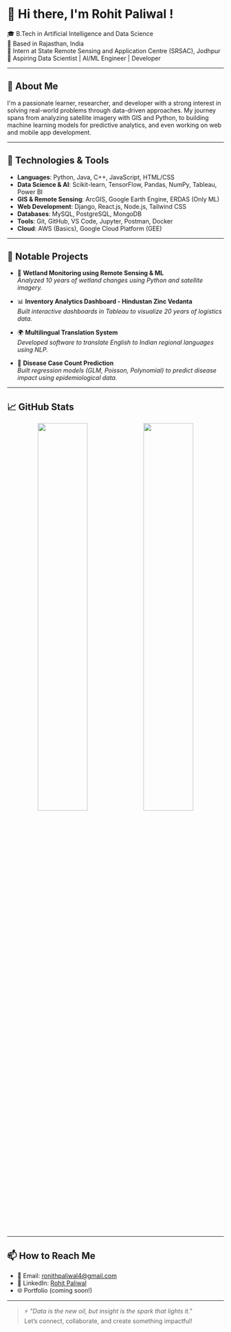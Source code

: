 # 👋 Hi there, I'm Rohit Paliwal !

🎓 B.Tech in Artificial Intelligence and Data Science  
📍 Based in Rajasthan, India  
🔬 Intern at State Remote Sensing and Application Centre (SRSAC), Jodhpur  
💼 Aspiring Data Scientist | AI/ML Engineer | Developer  

---

## 🚀 About Me

I'm a passionate learner, researcher, and developer with a strong interest in solving real-world problems through data-driven approaches. My journey spans from analyzing satellite imagery with GIS and Python, to building machine learning models for predictive analytics, and even working on web and mobile app development.

---

## 🔧 Technologies & Tools

- **Languages**: Python, Java, C++, JavaScript, HTML/CSS  
- **Data Science & AI**: Scikit-learn, TensorFlow, Pandas, NumPy, Tableau, Power BI  
- **GIS & Remote Sensing**: ArcGIS, Google Earth Engine, ERDAS (Only ML)  
- **Web Development**: Django, React.js, Node.js, Tailwind CSS  
- **Databases**: MySQL, PostgreSQL, MongoDB  
- **Tools**: Git, GitHub, VS Code, Jupyter, Postman, Docker  
- **Cloud**: AWS (Basics), Google Cloud Platform (GEE)

---

## 📌 Notable Projects

- 🔭 **Wetland Monitoring using Remote Sensing & ML**  
  *Analyzed 10 years of wetland changes using Python and satellite imagery.*

- 📊 **Inventory Analytics Dashboard - Hindustan Zinc Vedanta**  
  *Built interactive dashboards in Tableau to visualize 20 years of logistics data.*

- 🌍 **Multilingual Translation System**  
  *Developed software to translate English to Indian regional languages using NLP.*

- 🧠 **Disease Case Count Prediction**  
  *Built regression models (GLM, Poisson, Polynomial) to predict disease impact using epidemiological data.*

---
## 📈 GitHub Stats

<p align="center">
  <img src="https://github-readme-stats.vercel.app/api?username=PYTHONrohit7&show_icons=true&theme=radical" width="48%" />
  <img src="https://github-readme-streak-stats.herokuapp.com/?user=PYTHONrohit7&theme=radical" width="48%" />
</p>

---

## 📫 How to Reach Me

- 📧 Email: [ronithpaliwal4@gmail.com](mailto:ronithpaliwal4@gmail.com)  
- 💼 LinkedIn: [Rohit Paliwal](https://www.linkedin.com/in/rohit-paliwal-ai/)  
- 🌐 Portfolio (coming soon!)

---

> ⚡ *"Data is the new oil, but insight is the spark that lights it."*  
Let’s connect, collaborate, and create something impactful!

